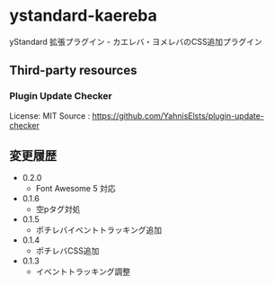 # ystandard-kaereba

yStandard 拡張プラグイン - カエレバ・ヨメレバのCSS追加プラグイン


## Third-party resources

### Plugin Update Checker

License: MIT
Source : <https://github.com/YahnisElsts/plugin-update-checker>

## 変更履歴

- 0.2.0
	- Font Awesome 5 対応
- 0.1.6
  - 空pタグ対処
- 0.1.5
  - ポチレバイベントトラッキング追加
- 0.1.4
  - ポチレバCSS追加
- 0.1.3
  - イベントトラッキング調整